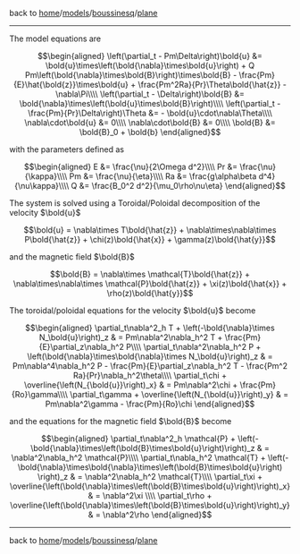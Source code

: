 back to [home](home)/[models](models)/[boussinesq](models-boussinesq)/[plane](models-boussinesq-plane)

---
The model equations are
```math
\begin{aligned}
\left(\partial_t - Pm\Delta\right)\bold{u} &=  \bold{u}\times\left(\bold{\nabla}\times\bold{u}\right) + Q Pm\left(\bold{\nabla}\times\bold{B}\right)\times\bold{B} - \frac{Pm}{E}\hat{\bold{z}}\times\bold{u} + \frac{Pm^2Ra}{Pr}\Theta\bold{\hat{z}} - \nabla\Pi\\\\
\left(\partial_t - \Delta\right)\bold{B} &= \bold{\nabla}\times\left(\bold{u}\times\bold{B}\right)\\\\
\left(\partial_t - \frac{Pm}{Pr}\Delta\right)\Theta &= - \bold{u}\cdot\nabla\Theta\\\\
\nabla\cdot\bold{u} &= 0\\\\
\nabla\cdot\bold{B} &= 0\\\\
\bold{B} &=  \bold{B}_0 + \bold{b}
\end{aligned}
```

with the parameters defined as
```math
\begin{aligned}
E &= \frac{\nu}{2\Omega d^2}\\\\
Pr &= \frac{\nu}{\kappa}\\\\
Pm &= \frac{\nu}{\eta}\\\\
Ra &= \frac{g\alpha\beta d^4}{\nu\kappa}\\\\
Q &= \frac{B_0^2 d^2}{\mu_0\rho\nu\eta}
\end{aligned}
```

The system is solved using a Toroidal/Poloidal decomposition of the velocity $`\bold{u}`$
```math
\bold{u} = \nabla\times T\bold{\hat{z}} + \nabla\times\nabla\times P\bold{\hat{z}} + \chi(z)\bold{\hat{x}} + \gamma(z)\bold{\hat{y}}
```
 and the magnetic field $`\bold{B}`$
```math
\bold{B} = \nabla\times \mathcal{T}\bold{\hat{z}} + \nabla\times\nabla\times \mathcal{P}\bold{\hat{z}} + \xi(z)\bold{\hat{x}} + \rho(z)\bold{\hat{y}}
```

The toroidal/poloidal equations for the velocity $`\bold{u}`$ become
```math
\begin{aligned}
\partial_t\nabla^2_h T + \left(-\bold{\nabla}\times N_\bold{u}\right)_z & = Pm\nabla^2\nabla_h^2 T + \frac{Pm}{E}\partial_z\nabla_h^2 P\\\\
\partial_t\nabla^2\nabla_h^2 P + \left(\bold{\nabla}\times\bold{\nabla}\times N_\bold{u}\right)_z & = Pm\nabla^4\nabla_h^2 P - \frac{Pm}{E}\partial_z\nabla_h^2 T - \frac{Pm^2 Ra}{Pr}\nabla_h^2\theta\\\\
\partial_t\chi + \overline{\left(N_{\bold{u}}\right)_x} & = Pm\nabla^2\chi + \frac{Pm}{Ro}\gamma\\\\
\partial_t\gamma + \overline{\left(N_{\bold{u}}\right)_y} & = Pm\nabla^2\gamma - \frac{Pm}{Ro}\chi
\end{aligned}
```
and the equations for the magnetic field $`\bold{B}`$ become
```math
\begin{aligned}
\partial_t\nabla^2_h \mathcal{P} + \left(-\bold{\nabla}\times\left(\bold{B}\times\bold{u}\right)\right)_z & = \nabla^2\nabla_h^2 \mathcal{P}\\\\
\partial_t\nabla_h^2 \mathcal{T} + \left(-\bold{\nabla}\times\bold{\nabla}\times\left(\bold{B}\times\bold{u}\right) \right)_z & = \nabla^2\nabla_h^2 \mathcal{T}\\\\
\partial_t\xi + \overline{\left(\bold{\nabla}\times\left(\bold{B}\times\bold{u}\right)\right)_x} & = \nabla^2\xi \\\\
\partial_t\rho + \overline{\left(\bold{\nabla}\times\left(\bold{B}\times\bold{u}\right)\right)_y} & = \nabla^2\rho
\end{aligned}
```

---

back to [home](home)/[models](models)/[boussinesq](models-boussinesq)/[plane](models-boussinesq-plane)
